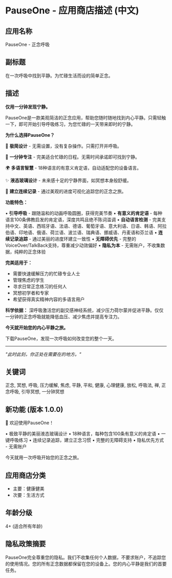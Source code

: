 # PauseOne - 应用商店描述 (中文)

## 应用名称

PauseOne - 正念呼吸

## 副标题

在一次呼吸中找到平静。为忙碌生活而设的简单正念。

## 描述

**仅用一分钟发现宁静。**

PauseOne是一款美观简洁的正念应用，帮助您随时随地找到内心平静。只需轻触一下，即可开始引导呼吸练习，为您忙碌的一天带来即时的宁静。

**为什么选择PauseOne？**

🌸 **极简设计** - 无需设置，没有复杂操作。只需打开并呼吸。

🎯 **一分钟专注** - 完美适合忙碌的日程。无需时间承诺即可找到宁静。

🌍 **多语言智慧** - 18种语言的有意义肯定语，自动适配您的设备语言。

✨ **液态玻璃设计** - 未来感十足的宁静界面，如冥想本身般舒缓。

🔄 **建立连续记录** - 通过美观的进度可视化追踪您的正念之旅。

**功能特色：**

• **引导呼吸** - 跟随温和的动画呼吸圆圈，获得完美节奏
• **有意义的肯定语** - 每种语言100条佛教启发的肯定语，深度共鸣且绝不陈词滥调
• **自动语言检测** - 完美支持中文、英语、西班牙语、法语、德语、葡萄牙语、意大利语、日语、韩语、阿拉伯语、印地语、俄语、荷兰语、波兰语、瑞典语、挪威语、丹麦语和芬兰语
• **连续记录追踪** - 通过美丽的进度环建立一致性
• **无障碍优先** - 完整的VoiceOver/TalkBack支持，尊重减少动效偏好
• **隐私为本** - 无需账户，不收集数据，纯粹的正念体验

**完美适用于：**

- 需要快速缓解压力的忙碌专业人士
- 管理焦虑的学生
- 寻求日常正念练习的任何人
- 冥想初学者和专家
- 希望获得真实精神内容的多语言用户

**科学依据：**
深呼吸激活您的副交感神经系统，减少压力荷尔蒙并促进平静。仅仅一分钟的正念呼吸就能降低血压、减少焦虑并提高专注力。

**今天就开始您的内心平静之旅。**

下载PauseOne，发现一次呼吸如何改变您的整个一天。

---

_"此时此刻，你正处在需要在的地方。"_

## 关键词

正念, 冥想, 呼吸, 压力缓解, 焦虑, 平静, 平和, 健康, 心理健康, 放松, 呼吸法, 禅, 正念呼吸, 引导冥想, 一分钟冥想

## 新功能 (版本 1.0.0)

🎉 欢迎使用PauseOne！

• 极致平静的美丽液态玻璃设计
• 18种语言，每种包含100条有意义的肯定语
• 一键呼吸练习
• 连续记录追踪，建立正念习惯
• 完整的无障碍支持
• 隐私优先方式 - 无需账户

今天就用一次呼吸开始您的正念之旅。

## 应用商店分类

- 主要：健康健美
- 次要：生活方式

## 年龄分级

4+ (适合所有年龄)

## 隐私政策摘要

PauseOne完全尊重您的隐私。我们不收集任何个人数据，不要求账户，不追踪您的使用情况。您的所有正念数据都保留在您的设备上。您的内心平静是我们的首要任务。
